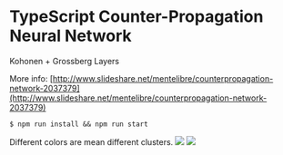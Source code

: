 # TypeScript Counter-Propagation Neural Network

Kohonen + Grossberg Layers

More info: [http://www.slideshare.net/mentelibre/counterpropagation-network-2037379](http://www.slideshare.net/mentelibre/counterpropagation-network-2037379)

```
$ npm run install && npm run start
```

Different colors are mean different clusters.
![](http://s.twosphere.ru/screenshots/10-05-16_05-11-04.png)
![](http://s.twosphere.ru/screenshots/10-05-16_05-12-03.png)
